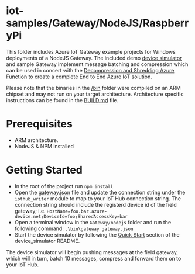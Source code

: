 # iot-samples/Gateway/NodeJS/RaspberryPi
This folder includes Azure IoT Gateway example projects for Windows deployments of a NodeJS Gateway. The 
included demo [device simulator](/Gateway/nodejs/device_simulator/simulator.js) and sample Gateway 
implement message batching and compression which can be used in concert with the [Decompression and Shredding Azure Function](/DecompressShred)
to create a complete End to End Azure IoT solution.

Please note that the binaries in the [/bin](/Gateway/nodejs/RaspberryPi/bin) folder were compiled 
on an ARM chipset and may not run on your target architecture.  Architecture specific instructions can 
be found in the [BUILD.md](/Gateway/nodejs/RaspberryPi/BUILD.md) file.

# Prerequisites
* ARM architecture. 
* NodeJS & NPM installed

# Getting Started
* In the root of the project run `npm install`
* Open the [gateway.json](/Gateway/nodejs/RaspberryPi/gateway.json) file and update the connection string 
under the `iothub_writer` module to map to your IoT Hub connection string.  The connection string 
should include the registerd device id of the field gateway; i.e. `HostName=foo.bar.azure-device.net;DeviceId=foo;SharedAccessKey=bar`
* Open a terminal window in the `Gateway/nodejs` folder and run the following command: `.\bin\gateway gateway.json`
* Start the device simulator by following the [Quick Start](/Gateway/nodejs/device_simulator/README.md#quick-start) section of the device_simulator README.

The device simulator will begin pushing messages at the field gateway, which will in turn, batch 10 messages, compress and forward them on to your IoT Hub.
 
